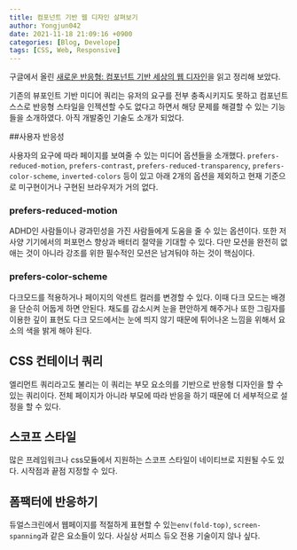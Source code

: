 ```yaml
---
title: 컴포넌트 기반 웹 디자인 살펴보기
author: Yongjun042
date: 2021-11-18 21:09:16 +0900
categories: [Blog, Develope]
tags: [CSS, Web, Responsive]
---
```


구글에서 올린 [새로운 반응형: 컴포넌트 기반 세상의 웹 디자인](https://web.dev/new-responsive/#designing-for-dark-theme)을 읽고 정리해 보았다.

기존의 뷰포인트 기반 미디어 쿼리는 유저의 요구를 전부 충족시키지도 못하고 컴포넌트 스스로 반응형 스타일을 인젝션할 수도 없다고 하면서 해당 문제를 해결할 수 있는 기능들을 소개하였다. 아직 개발중인 기술도 소개가 되었다.

##사용자 반응성

사용자의 요구에 따라 페이지를 보여줄 수 있는 미디어 옵션들을 소개했다.
`prefers-reduced-motion`, `prefers-contrast`, `prefers-reduced-transparency`, `prefers-color-scheme`, `inverted-colors` 등이 있고 아래 2개의 옵션을 제외하고 현재 기준으로 미구현이거나 구현된 브라우저가 거의 없다.

### prefers-reduced-motion
ADHD인 사람들이나 광과민성을 가진 사람들에게 도움을 줄 수 있는 옵션이다. 또한 저사양 기기에서의 퍼포먼스 향상과 배터리 절약을 기대할 수 있다. 다만 모션을 완전히 없애는 것이 아니라 강조를 위한 필수적인 모션은 남겨둬야 하는 것이 핵심이다.

### prefers-color-scheme
다크모드를 적용하거나 페이지의 악센트 컬러를 변경할 수 있다. 이때 다크 모드는 배경을 단순히 어둡게 하면 안된다. 채도를 감소시켜 눈을 편안하게 해주거나 또한 그림자를 이용한 깊이 표현도 다크 모드에서는 눈에 띄지 않기 때문에 튀어나온 느낌을 위해서 요소의 색을 밝게 해야 된다.

## CSS 컨테이너 쿼리
엘리먼트 쿼리라고도 불리는 이 쿼리는 부모 요소의를 기반으로 반응형 디자인을 할 수 있는 쿼리이다. 전체 페이지가 아니라 부모에 따라 반응을 하기 때문에 더 세부적으로 설정을 할 수 있다.

## 스코프 스타일
많은 프레임워크나 css모듈에서 지원하는 스코프 스타일이 네이티브로 지원될 수도 있다. 시작점과 끝점 지정할 수 있다.

## 폼팩터에 반응하기
듀얼스크린에서 웹페이지를 적절하게 표현할 수 있는`env(fold-top)`, `screen-spanning`과 같은 요소들이 있다. 사실상 서피스 듀오 전용 기술이지 않나 싶다.